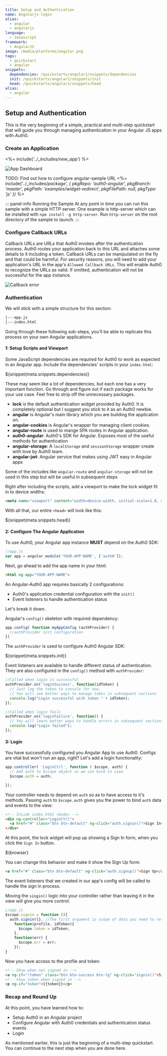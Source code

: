 ```yaml
---
title: Setup and Authentication
name: Angularjs-login
alias:
  - angular
  - angularjs
language:
  - Javascript
framework:
  - AngularJS
image: /media/platforms/angular.png
tags:
  - quickstart
  - angular
snippets:
  dependencies: /quickstarts/angular1/snippets/dependencies
  init: /quickstarts/angular1/snippets/init
  head: /quickstarts/angular1/snippets/head
alias:
  - angular
---
```


## Setup and Authentication
This is the very beginning of a simple, practical and multi-step quickstart that will guide you through managing authentication in your Angular JS apps with Auth0.


### Create an Application

<%= include('../_includes/_new_app') %>_

![App Dashboard](/media/articles/angularjs/app_dashboard.png)


TODO: Find out how to configure angular-sample URL
<%= include('../_includes/_package', {
  pkgRepo: 'auth0-angular',
  pkgBranch: 'master',
  pkgPath: 'examples/widget-redirect',
  pkgFilePath: null,
  pkgType: 'js'
}) %>_

::: panel-info Running the Sample
At any point in time you can run this sample with a simple HTTP server. One example is http-server which can be installed with `npm install -g http-server`. Run `http-server` on the root directory of the sample to launch.
:::


### Configure Callback URLs

Callback URLs are URLs that Auth0 invokes after the authentication process. Auth0 routes your application back to this URL and attaches some details to it including a token. Callback URLs can be manipulated on the fly and that could be harmful. For security reasons, you will need to add your application's URL in the app's `Allowed Callback URLs`. This will enable Auth0 to recognize the URLs as valid. If omitted, authentication will not be successful for the app instance.

![Callback error](/media/articles/angularjs/callback_error2.png)

### Authentication

We will stick with a simple structure for this section:
```bash
|---app.js
|---index.html
```

Going through these following sub-steps, you'll be able to replicate this process on your own Angular applications.

#### 1: Setup Scripts and Viewport
Some JavaScript dependencies are required for Auth0 to work as expected in an Angular app. Include the dependencies' scripts in your `index.html`:

${snippet(meta.snippets.dependencies)}

These may seem like a lot of dependencies, but each one has a very important function. Go through and figure out if each package works for your use case. Feel free to strip off the unnecessary packages.

 - **lock** is the default authentication widget provided by Auth0. It is completely optional but I suggest you stick to it as an Auth0 newbie.
 - **angular** is Angular's main library which you are building the application on.
 - **angular-cookies** is Angular's wrapper for managing client cookies.
 - **angular-route** is used to mange SPA routes in Angular application.
 - **auth0-angular**: Auth0's SDK for Angular. Exposes most of the useful methods for authentication
 - **angular-storage**: A `localStorage` and `sessionStorage` wrapper create with love by Auth0 team.
 - **angular-jwt**: Angular service that makes using JWT easy in Angular apps

Some of the includes like `angular-route` and `angular-storage` will not be used in this step but will be useful in subsequent steps

Right after including the scripts, add a viewport to make the lock widget fit in to device widths:

```html
<meta name="viewport" content="width=device-width, initial-scale=1.0, maximum-scale=1.0, user-scalable=no" />
```

With all that, our entire `<head>` will look like this:

${snippet(meta.snippets.head)}

#### 2: Configure The Angular Application
To use Auth0, your Angular app instance **MUST** depend on the Auth0 SDK:

```javascript
//app.js
var app = angular.module('YOUR-APP-NAME', ['auth0']);
```

Next, go ahead to add the app name in your html:

```html
<html ng-app="YOUR-APP-NAME">
```

An Angular-Auth0 app requires basically 2 configurations:

 - Auth0's application credential configuration with the `init()`
 - Event listeners to handle authentication status

Let's break it down.

Angular's `config()` skeleton with required dependency:
```javascript
app.config( function myAppConfig (authProvider) {
  //authProvider init configuration
})
```

The `authProvider` is used to configure Auth0 Angular SDK:

${snippet(meta.snippets.init)}

Event listeners are available to handle different status of authentication. They are also configured in the `config()` method with `authProvider`:

```javascript
//Called when login is successful
authProvider.on('loginSuccess', function(idToken) {
  // Just log the token to console for now.
  // You will see better ways to manage tokes in subsequent sections
  console.log("Login successful with token " + idToken);
});

//Called when login fails
authProvider.on('loginFailure', function() {
  // You will learn better ways to handle errors in subsequent sections
  console.log("Login failed");
});
```

#### 3: Login

You have successfully configured you Angular App to use Auth0. Configs are vital but won't run an app, right? Let's add a login functionality:

```javascript
app.controller( 'LoginCtrl', function ( $scope, auth) {
  // Add auth to $scope object so we can bind to view
  $scope.auth = auth;

});
```
Your controller needs to depend on `auth` so as to have access to it's methods. Passing `auth` to `$scope.auth` gives you the power to bind `auth` data and events to the view:

```html
<!-- Inside index.html <body> -->
<div ng-controller="LoginCtrl">
  <a href="#" class="btn btn-default" ng-click="auth.signin()">Sign In</a>
</div>
```

At this point, the lock widget will pop up showing a Sign In form,  when you click the `Sign In` button.

${browser}

You can change this behavior and make it show the Sign Up form:

```html
<a href="#" class="btn btn-default" ng-click="auth.signup()">Sign Up</a>
```

The event listeners that we created in our app's config will be called to handle the sign in process.

Moving the `singin()` logic into your controller rather than leaving it in the view will give you more control:

```javaScript
//app.js
$scope.signin = function (){
  auth.signin({}, //The first argument is scope of data you need to return
    function(profile, idToken){
      $scope.token = idToken;
    },
    function(err) {
      $scope.err = err;
    });
}
```
Now you have access to the profile and token:

```html
<!-- Show when not signed in -->
<a ng-if="!token" class="btn btn-success btn-lg" ng-click="signin()">Sign In</a>
<!-- Show token when signed in -->
<p ng-if="token">{{token}}</p>
```

### Recap and Round Up
At this point, you have learned how to:
- Setup Auth0 in an Angular project
- Configure Angular with Auth0 credentials and authentication status events
- Login

As mentioned earlier, this is just the beginning of a multi-step quickstart. You can continue to the next step when you are done here.
